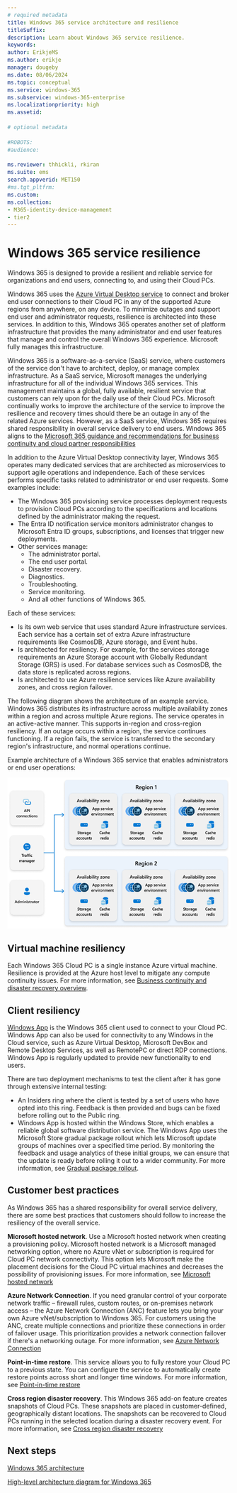 ```yaml
---
# required metadata
title: Windows 365 service architecture and resilience
titleSuffix:
description: Learn about Windows 365 service resilience.
keywords:
author: ErikjeMS 
ms.author: erikje
manager: dougeby 
ms.date: 08/06/2024
ms.topic: conceptual
ms.service: windows-365
ms.subservice: windows-365-enterprise
ms.localizationpriority: high
ms.assetid: 

# optional metadata

#ROBOTS:
#audience:

ms.reviewer: thhickli, rkiran
ms.suite: ems
search.appverid: MET150
#ms.tgt_pltfrm:
ms.custom: 
ms.collection:
- M365-identity-device-management
- tier2
---
```


<!--ms.reviewer review required before publish-->

# Windows 365 service resilience

Windows 365 is designed to provide a resilient and reliable service for organizations and end users, connecting to, and using their Cloud PCs. 

Windows 365 uses the [Azure Virtual Desktop service](/azure/virtual-desktop/service-architecture-resilience) to connect and broker end user connections to their Cloud PC in any of the supported Azure regions from anywhere, on any device. To minimize outages and support end user and administrator requests, resilience is architected into these services. In addition to this, Windows 365 operates another set of platform infrastructure that provides the many administrator and end user features that manage and control the overall Windows 365 experience. Microsoft fully manages this infrastructure.

Windows 365 is a software-as-a-service (SaaS) service, where customers of the service don't have to architect, deploy, or manage complex infrastructure. As a SaaS service, Microsoft manages the underlying infrastructure for all of the individual Windows 365 services. This management maintains a global, fully available, resilient service that customers can rely upon for the daily use of their Cloud PCs. Microsoft continually works to improve the architecture of the service to improve the resilience and recovery times should there be an outage in any of the related Azure services. However, as a SaaS service, Windows 365 requires shared responsibility in overall service delivery to end users. Windows 365 aligns to the [Microsoft 365 guidance and recommendations for business continuity and cloud partner responsibilities](/compliance/assurance/assurance-customer-and-cloud-partner-ebcm-responsibilities)

In addition to the Azure Virtual Desktop connectivity layer, Windows 365 operates many dedicated services that are architected as microservices to support agile operations and independence. Each of these services performs specific tasks related to administrator or end user requests. Some examples include:

- The Windows 365 provisioning service processes deployment requests to provision Cloud PCs according to the specifications and locations defined by the administrator making the request.
- The Entra ID notification service monitors administrator changes to Microsoft Entra ID groups, subscriptions, and licenses that trigger new deployments.
- Other services manage:
  - The administrator portal.
  - The end user portal.
  - Disaster recovery.
  - Diagnostics.
  - Troubleshooting.
  - Service monitoring.
  - And all other functions of Windows 365.  

Each of these services:

- Is its own web service that uses standard Azure infrastructure services. Each service has a certain set of extra Azure infrastructure requirements like CosmosDB, Azure storage, and Event hubs.
- Is architected for resiliency. For example, for the services storage requirements an Azure Storage account with Globally Redundant Storage (GRS) is used. For database services such as CosmosDB, the data store is replicated across regions.
- Is architected to use Azure resilience services like Azure availability zones, and cross region failover.

The following diagram shows the architecture of an example service. Windows 365 distributes its infrastructure across multiple availability zones within a region and across multiple Azure regions. The service operates in an active-active manner. This supports in-region and cross-region resiliency. If an outage occurs within a region, the service continues functioning. If a region fails, the service is transferred to the secondary region's infrastructure, and normal operations continue.

Example architecture of a Windows 365 service that enables administrators or end user operations:

![Diagram of example architecture of a Windows 365 service.](media/resilience/diagram.png)

## Virtual machine resiliency

Each Windows 365 Cloud PC is a single instance Azure virtual machine. Resilience is provided at the Azure host level to mitigate any compute continuity issues. For more information, see [Business continuity and disaster recovery overview](business-continuity-disaster-recovery.md).

## Client resiliency

[Windows App](/windows-app/overview) is the Windows 365 client used to connect to your Cloud PC. Windows App can also be used for connectivity to any Windows in the Cloud service, such as Azure Virtual Desktop, Microsoft DevBox and Remote Desktop Services, as well as RemotePC or direct RDP connections. Windows App is regularly updated to provide new functionality to end users.

There are two deployment mechanisms to test the client after it has gone through extensive internal testing:

- An Insiders ring where the client is tested by a set of users who have opted into this ring. Feedback is then provided and bugs can be fixed before rolling out to the Public ring.
- Windows App is hosted within the Windows Store, which enables a reliable global software distribution service. The Windows App uses the Microsoft Store gradual package rollout which lets Microsoft update groups of machines over a specified time period. By monitoring the feedback and usage analytics of these initial groups, we can ensure that the update is ready before rolling it out to a wider community. For more information, see [Gradual package rollout](/windows/apps/publish/gradual-package-rollout).


## Customer best practices

As Windows 365 has a shared responsibility for overall service delivery, there are some best practices that customers should follow to increase the resiliency of the overall service.

**Microsoft hosted network**. Use a Microsoft hosted network when creating a provisioning policy. Microsoft hosted network is a Microsoft managed networking option, where no Azure vNet or subscription is required for Cloud PC network connectivity. This option lets Microsoft make the placement decisions for the Cloud PC virtual machines and decreases the possibility of provisioning issues. For more information, see [Microsoft hosted network](deployment-options.md#microsoft-hosted-network)

**Azure Network Connection**. If you need granular control of your corporate network traffic – firewall rules, custom routes, or on-premises network access – the Azure Network Connection (ANC) feature lets you bring your own Azure vNet/subscription to Windows 365. For customers using the ANC, create multiple connections and prioritize these connections in order of failover usage. This prioritization provides a network connection failover if there's a networking outage. For more information, see [Azure Network Connection](/azure/architecture/guide/virtual-desktop/windows-365-azure-network-connection)

**Point-in-time restore**. This service allows you to fully restore your Cloud PC to a previous state. You can configure the service to automatically create restore points across short and longer time windows. For more information, see [Point-in-time restore](restore-overview.md)

**Cross region disaster recovery**. This Windows 365 add-on feature creates snapshots of Cloud PCs. These snapshots are placed in customer-defined, geographically distant locations. The snapshots can be recovered to Cloud PCs running in the selected location during a disaster recovery event. For more information, see [Cross region disaster recovery](cross-region-disaster-recovery.md)

## Next steps

[Windows 365 architecture](architecture.md)

[High-level architecture diagram for Windows 365](high-level-architecture.md)
